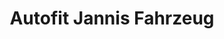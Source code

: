 ---
title: "Autofit Jannis Fahrzeug"
url: /anroechte/autofit-jannis-fahrzeug/
shop: Autowerkstatt
---